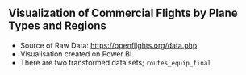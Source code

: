## Visualization of Commercial Flights by Plane Types and Regions                                                                        

* Source of Raw Data: https://openflights.org/data.php 
* Visualisation created on Power BI.
* There are two transformed data sets; `routes_equip_final`
